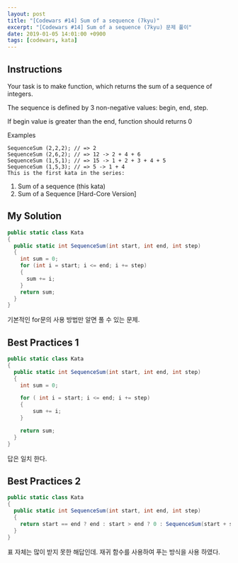 ```yaml
---
layout: post
title: "[Codewars #14] Sum of a sequence (7kyu)"
excerpt: "[Codewars #14] Sum of a sequence (7kyu) 문제 풀이"
date: 2019-01-05 14:01:00 +0900
tags: [codewars, kata]
---
```


## Instructions

Your task is to make function, which returns the sum of a sequence of integers.

The sequence is defined by 3 non-negative values: begin, end, step.

If begin value is greater than the end, function should returns 0

Examples
```
SequenceSum (2,2,2); // => 2
SequenceSum (2,6,2); // => 12 -> 2 + 4 + 6
SequenceSum (1,5,1); // => 15 -> 1 + 2 + 3 + 4 + 5
SequenceSum (1,5,3); // => 5 -> 1 + 4
This is the first kata in the series:
```
1) Sum of a sequence (this kata)
2) Sum of a Sequence [Hard-Core Version]

## My Solution

```csharp
public static class Kata 
{
  public static int SequenceSum(int start, int end, int step)
  {
    int sum = 0;
    for (int i = start; i <= end; i += step)
    {
      sum += i;
    }
    return sum;
  }
}
```

기본적인 for문의 사용 방법만 알면 풀 수 있는 문제.

## Best Practices 1

```csharp
public static class Kata
{
  public static int SequenceSum(int start, int end, int step) 
  {
    int sum = 0;

    for ( int i = start; i <= end; i += step)
    {
        sum += i;
    }

    return sum;
  }
}
```

답은 일치 한다.

## Best Practices 2

```csharp
public static class Kata
{
  public static int SequenceSum(int start, int end, int step)
  {
    return start == end ? end : start > end ? 0 : SequenceSum(start + step, end, step) + start;
  }
}
```

표 자체는 많이 받지 못한 해답인데. 재귀 함수를 사용하여 푸는 방식을 사용 하였다.